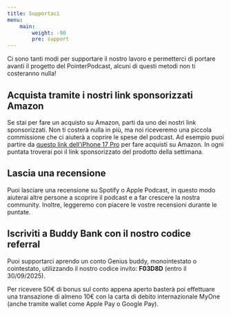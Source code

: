 ```yaml
---
title: Supportaci
menu:
    main: 
        weight: -90
        pre: support
---
```


Ci sono tanti modi per supportare il nostro lavoro e permetterci di portare avanti il progetto del PointerPodcast, alcuni di questi metodi non ti costeranno nulla!

## Acquista tramite i nostri link sponsorizzati Amazon

Se stai per fare un acquisto su Amazon, parti da uno dei nostri link sponsorizzati. Non ti costerà nulla in più, ma noi riceveremo una piccola commissione che ci aiuterà a coprire le spese del podcast.
Ad esempio puoi partire da [questo link dell'iPhone 17 Pro](https://amzn.to/3IbPMMc) per fare acquisti su Amazon.
In ogni puntata troverai poi il link sponsorizzato del prodotto della settimana.

## Lascia una recensione

Puoi lasciare una recensione su Spotify o Apple Podcast, in questo modo aiuterai altre persone a scoprire il podcast e a far crescere la nostra community. Inoltre, leggeremo con piacere le vostre recensioni durante le puntate.

<!-- ## Inviaci una donazione tramite Satispay

Puoi inviarci una donazione tramite Satispay utilizzando . Ogni contributo è molto apprezzato e ci aiuta a mantenere il podcast attivo. -->


## Iscriviti a Buddy Bank con il nostro codice referral

Puoi supportarci aprendo un conto Genius buddy, monointestato o cointestato, utilizzando il nostro codice invito: **F03D8D** (entro il 30/09/2025).

Per ricevere 50€ di bonus sul conto appena aperto basterà poi effettuare una transazione di almeno 10€ con la carta di debito internazionale MyOne (anche tramite wallet come Apple Pay o Google Pay).